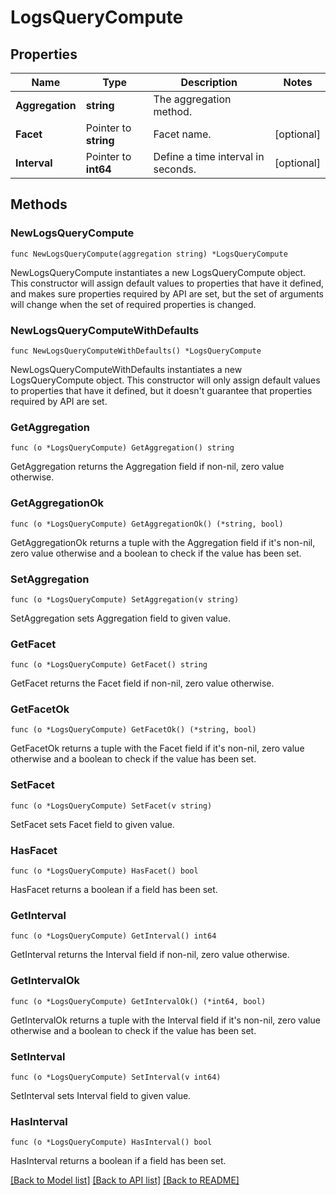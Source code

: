 # LogsQueryCompute

## Properties

Name | Type | Description | Notes
---- | ---- | ----------- | ------
**Aggregation** | **string** | The aggregation method. | 
**Facet** | Pointer to **string** | Facet name. | [optional] 
**Interval** | Pointer to **int64** | Define a time interval in seconds. | [optional] 

## Methods

### NewLogsQueryCompute

`func NewLogsQueryCompute(aggregation string) *LogsQueryCompute`

NewLogsQueryCompute instantiates a new LogsQueryCompute object.
This constructor will assign default values to properties that have it defined,
and makes sure properties required by API are set, but the set of arguments
will change when the set of required properties is changed.

### NewLogsQueryComputeWithDefaults

`func NewLogsQueryComputeWithDefaults() *LogsQueryCompute`

NewLogsQueryComputeWithDefaults instantiates a new LogsQueryCompute object.
This constructor will only assign default values to properties that have it defined,
but it doesn't guarantee that properties required by API are set.

### GetAggregation

`func (o *LogsQueryCompute) GetAggregation() string`

GetAggregation returns the Aggregation field if non-nil, zero value otherwise.

### GetAggregationOk

`func (o *LogsQueryCompute) GetAggregationOk() (*string, bool)`

GetAggregationOk returns a tuple with the Aggregation field if it's non-nil, zero value otherwise
and a boolean to check if the value has been set.

### SetAggregation

`func (o *LogsQueryCompute) SetAggregation(v string)`

SetAggregation sets Aggregation field to given value.


### GetFacet

`func (o *LogsQueryCompute) GetFacet() string`

GetFacet returns the Facet field if non-nil, zero value otherwise.

### GetFacetOk

`func (o *LogsQueryCompute) GetFacetOk() (*string, bool)`

GetFacetOk returns a tuple with the Facet field if it's non-nil, zero value otherwise
and a boolean to check if the value has been set.

### SetFacet

`func (o *LogsQueryCompute) SetFacet(v string)`

SetFacet sets Facet field to given value.

### HasFacet

`func (o *LogsQueryCompute) HasFacet() bool`

HasFacet returns a boolean if a field has been set.

### GetInterval

`func (o *LogsQueryCompute) GetInterval() int64`

GetInterval returns the Interval field if non-nil, zero value otherwise.

### GetIntervalOk

`func (o *LogsQueryCompute) GetIntervalOk() (*int64, bool)`

GetIntervalOk returns a tuple with the Interval field if it's non-nil, zero value otherwise
and a boolean to check if the value has been set.

### SetInterval

`func (o *LogsQueryCompute) SetInterval(v int64)`

SetInterval sets Interval field to given value.

### HasInterval

`func (o *LogsQueryCompute) HasInterval() bool`

HasInterval returns a boolean if a field has been set.


[[Back to Model list]](../README.md#documentation-for-models) [[Back to API list]](../README.md#documentation-for-api-endpoints) [[Back to README]](../README.md)


